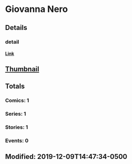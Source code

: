 # Giovanna  Nero 
## Details
### detail
#### [Link](http://marvel.com/comics/creators/13967/giovanna_nero?utm_campaign=apiRef&utm_source=225578a89fc76f3d20fbffda5d17a88d)
## [Thumbnail](http://i.annihil.us/u/prod/marvel/i/mg/b/40/image_not_available.jpg)
## Totals
### Comics: 1
### Series: 1
### Stories: 1
### Events: 0
## Modified: 2019-12-09T14:47:34-0500